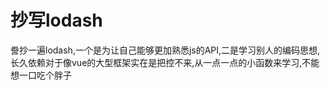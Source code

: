 # 抄写lodash
  誊抄一遍lodash,一个是为让自己能够更加熟悉js的API,二是学习别人的编码思想,长久依赖对于像vue的大型框架实在是把控不来,从一点一点的小函数来学习,不能想一口吃个胖子